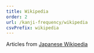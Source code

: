 ```yaml
---
title: Wikipedia
order: 2
url: /kanji-frequency/wikipedia
csvPrefix: wikipedia
---
```


Articles from [Japanese Wikipedia](https://ja.wikipedia.org/)

